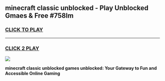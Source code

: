 
## minecraft classic unblocked - Play Unblocked Gmaes & Free #758lm
<h3>
<a href="https://premium.freeplayer.one?title=minecraft_classic_unblocked&ref=03M">CLICK TO PLAY</a></h3>
<hr>

<h3>
<a href="https://premium.freeplayer.one?title=minecraft_classic_unblocked&ref=03M">CLICK 2 PLAY</a>
  
</h3>

<a href="https://premium.freeplayer.one?title=minecraft_classic_unblocked&ref=03M"><img src="https://clearcache.store/games.png"></a>


**minecraft classic unblocked games unblocked: Your Gateway to Fun and Accessible Online Gaming**
